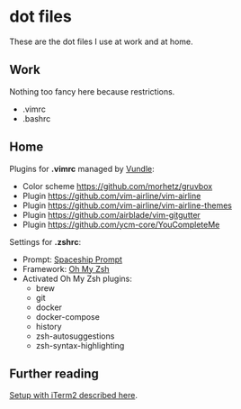 # dot files

These are the dot files I use at work and at home.

## Work

Nothing too fancy here because restrictions.

- .vimrc
- .bashrc

## Home

Plugins for **.vimrc** managed by [Vundle](https://github.com/VundleVim/Vundle.vim):

- Color scheme <https://github.com/morhetz/gruvbox>
- Plugin <https://github.com/vim-airline/vim-airline>
- Plugin <https://github.com/vim-airline/vim-airline-themes>
- Plugin <https://github.com/airblade/vim-gitgutter>
- Plugin <https://github.com/ycm-core/YouCompleteMe>

Settings for **.zshrc**:

- Prompt: [Spaceship Prompt](https://github.com/denysdovhan/spaceship-prompt)
- Framework: [Oh My Zsh](https://github.com/ohmyzsh/ohmyzsh)
- Activated Oh My Zsh plugins:
  - brew
  - git
  - docker
  - docker-compose
  - history
  - zsh-autosuggestions
  - zsh-syntax-highlighting

## Further reading

[Setup with iTerm2 described here](https://ahjadann.github.io/posts/2020/07/terminal-overhaul/).
